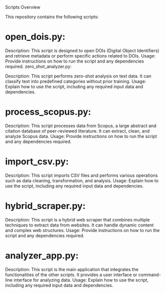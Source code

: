 Scripts Overview

This repository contains the following scripts:

# open_dois.py:

Description: This script is designed to open DOIs (Digital Object Identifiers) and retrieve metadata or perform specific actions related to DOIs.
Usage: Provide instructions on how to run the script and any dependencies required.
zero_shot_analyzer.py:

Description: This script performs zero-shot analysis on text data. It can classify text into predefined categories without prior training.
Usage: Explain how to use the script, including any required input data and dependencies.

# process_scopus.py:

Description: This script processes data from Scopus, a large abstract and citation database of peer-reviewed literature. It can extract, clean, and analyze Scopus data.
Usage: Provide instructions on how to run the script and any dependencies required.

# import_csv.py:

Description: This script imports CSV files and performs various operations such as data cleaning, transformation, and analysis.
Usage: Explain how to use the script, including any required input data and dependencies.

# hybrid_scraper.py:

Description: This script is a hybrid web scraper that combines multiple techniques to extract data from websites. It can handle dynamic content and complex web structures.
Usage: Provide instructions on how to run the script and any dependencies required.

# analyzer_app.py:

Description: This script is the main application that integrates the functionalities of the other scripts. It provides a user interface or command-line interface for analyzing data.
Usage: Explain how to use the script, including any required input data and dependencies.
